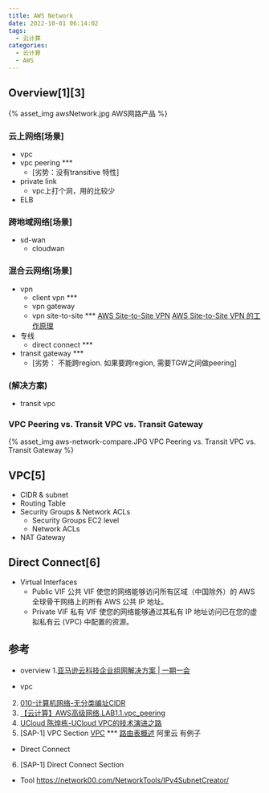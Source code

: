 ```yaml
---
title: AWS Network
date: 2022-10-01 06:14:02
tags:
  - 云计算
categories:
  - 云计算  
  - AWS
---
```


<p></p>
<!-- more -->

## Overview[1][3]
{% asset_img   awsNetwork.jpg AWS网路产品 %}


### 云上网络[场景]
+ vpc
+ vpc peering ***
  - [劣势：没有transitive 特性]
+ private link
  - vpc上打个洞，用的比较少
+ ELB 

### 跨地域网络[场景]
+ sd-wan    
  + cloudwan  

### 混合云网络[场景]
+ vpn
  + client vpn ***
  + vpn gateway  
  + vpn site-to-site *** 
    [AWS Site-to-Site VPN](https://zhuanlan.zhihu.com/p/395805857)
    [AWS Site-to-Site VPN 的工作原理](https://docs.aws.amazon.com/zh_cn/vpn/latest/s2svpn/how_it_works.html)
+ 专线
  + direct connect ***
+ transit gateway ***
  - [劣势： 不能跨region. 如果要跨region, 需要TGW之间做peering] 

### (解决方案)
+ transit vpc

### VPC Peering vs. Transit VPC vs. Transit Gateway
{% asset_img   aws-network-compare.JPG  VPC Peering vs. Transit VPC vs. Transit Gateway  %}


## VPC[5]
+ CIDR & subnet
+ Routing Table
+ Security Groups & Network ACLs
  + Security Groups
    EC2 level
  + Network ACLs
+ NAT Gateway 


## Direct Connect[6]   
+ Virtual Interfaces 
  - Public VIF
    公共 VIF 使您的网络能够访问所有区域（中国除外）的 AWS 全球骨干网络上的所有 AWS 公共 IP 地址。
  - Private VIF
    私有 VIF 使您的网络能够通过其私有 IP 地址访问已在您的虚拟私有云 (VPC) 中配置的资源。


## 参考
+ overview
1.[亚马逊云科技企业组网解决方案 | 一期一会](https://www.bilibili.com/video/BV1gQ4y1k7LH/)


+ vpc
2. [010-计算机网络-无分类编址CIDR](https://www.bilibili.com/video/BV1Ff4y1S7Lf/)
3. [【云计算】AWS高级网络.LAB1.1.vpc_peering](https://www.bilibili.com/video/BV1CG41137bx/)
4. [UCloud 陈煌栋-UCloud VPC的技术演进之路]() 
5. [SAP-1] VPC Section
[VPC](https://jayendrapatil.com/aws-virtual-private-cloud-vpc/) *** 
[路由表概述](https://help.aliyun.com/document_detail/106224.html) 阿里云 有例子

+ Direct Connect 
6. [SAP-1] Direct Connect Section

+ Tool
https://network00.com/NetworkTools/IPv4SubnetCreator/
